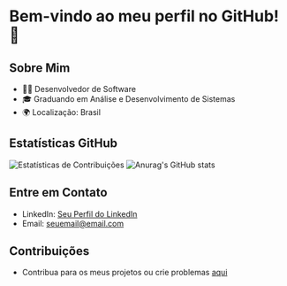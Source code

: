 

# Bem-vindo ao meu perfil no GitHub! 👋

## Sobre Mim
- 👨‍💻 Desenvolvedor de Software
- 🎓 Graduando em Análise e Desenvolvimento de Sistemas
- 🌍 Localização: Brasil

## Estatísticas GitHub


![Estatísticas de Contribuições](https://github-readme-streak-stats.herokuapp.com/?user=RobsonPMartins&theme=dark)
![Anurag's GitHub stats](https://github-readme-stats.vercel.app/api?username=RobsonPMartins&theme=great-gatsby&show_icons=true)
## Entre em Contato
- LinkedIn: [Seu Perfil do LinkedIn](link-para-o-seu-linkedin)
- Email: seuemail@email.com

## Contribuições
- Contribua para os meus projetos ou crie problemas [aqui](link-para-os-seus-repositorios)






